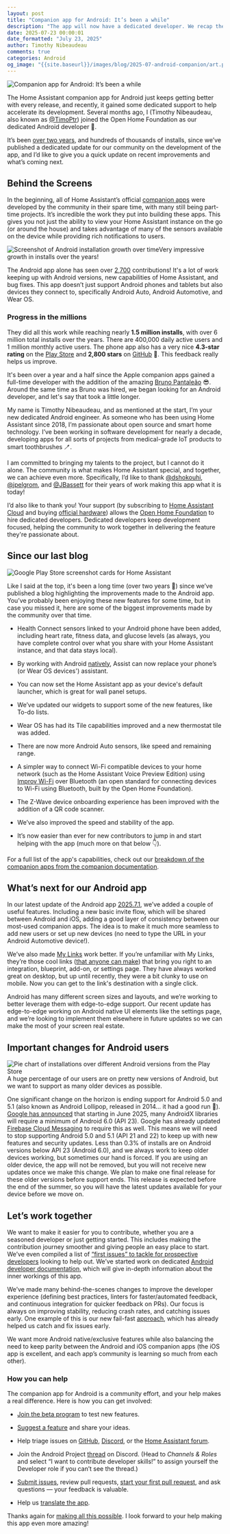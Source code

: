 ```yaml
---
layout: post
title: "Companion app for Android: It’s been a while"
description: "The app will now have a dedicated developer. We recap the two years of development and the future of the app."
date: 2025-07-23 00:00:01
date_formatted: "July 23, 2025"
author: Timothy Nibeaudeau
comments: true
categories: Android
og_image: "{{site.baseurl}}/images/blog/2025-07-android-companion/art.png"
---
```


<img src='/images/blog/2025-07-android-companion/art.png' style='border: 0;box-shadow: none;' alt="Companion app for Android: It’s been a while">

The Home Assistant companion app for Android just keeps getting better with every release, and recently, it gained some dedicated support to help accelerate its development. Several months ago, I (Timothy Nibeaudeau, also known as [@TimoPtr](https://github.com/TimoPtr)) joined the Open Home Foundation as our dedicated Android developer 🎉.

It’s been [over two years](/blog/2023/03/30/android-20233/), and hundreds of thousands of installs, since we’ve published a dedicated update for our community on the development of the app, and I’d like to give you a quick update on recent improvements and what’s coming next.<!--more-->

## Behind the Screens

In the beginning, all of Home Assistant’s official [companion apps](https://companion.home-assistant.io/) were developed by the community in their spare time, with many still being part-time projects. It’s incredible the work they put into building these apps. This gives you not just the ability to view your Home Assistant instance on the go (or around the house) and takes advantage of many of the sensors available on the device while providing rich notifications to users.

<p class="img"><img src='/images/blog/2025-07-android-companion/download-growth.png' alt="Screenshot of Android installation growth over time"/>Very impressive growth in installs over the years!</p>

The Android app alone has seen over [2,700](https://github.com/home-assistant/android) contributions! It's a lot of work keeping up with Android versions, new capabilities of Home Assistant, and bug fixes. This app doesn’t just support Android phones and tablets but also devices they connect to, specifically Android Auto, Android Automotive, and Wear OS.

### Progress in the millions

They did all this work while reaching nearly **1.5 million installs**, with over 6 million total installs over the years. There are 400,000 daily active users and 1 million monthly active users. The phone app also has a very nice **4.3-star rating** on the [Play Store](https://play.google.com/store/apps/details?id=io.homeassistant.companion.android) and **2,800 stars** on [GitHub](https://github.com/home-assistant/android) 🤩. This feedback really helps us improve.

It's been over a year and a half since the Apple companion apps gained a full-time developer with the addition of the amazing [Bruno Pantaleão](/blog/2023/12/27/companion-app-for-ios-202312-lets-go/) 😎. Around the same time as Bruno was hired, we began looking for an Android developer, and let's say that took a little longer.

My name is Timothy Nibeaudeau, and as mentioned at the start, I’m your new dedicated Android engineer. As someone who has been using Home Assistant since 2018, I’m passionate about open source and smart home technology. I’ve been working in software development for nearly a decade, developing apps for all sorts of projects from medical-grade IoT products to smart toothbrushes 🪥.

I am committed to bringing my talents to the project, but I cannot do it alone. The community is what makes Home Assistant special, and together, we can achieve even more. Specifically, I’d like to thank [@dshokouhi](https://github.com/dshokouhi), [@jpelgrom](https://github.com/jpelgrom), and [@JBassett](https://github.com/JBassett) for their years of work making this app what it is today!

I’d also like to thank you! Your support (by subscribing to [Home Assistant Cloud](/cloud/) and buying [official hardware](https://www.nabucasa.com/#:~:text=the%20first%20boot.-,Official%20Home%20Assistant%20hardware,-Get%20the%20best)) allows the [Open Home Foundation](https://www.openhomefoundation.org/) to hire dedicated developers. Dedicated developers keep development focused, helping the community to work together in delivering the feature they're passionate about.

## Since our last blog

<img src='/images/blog/2025-07-android-companion/playstore-cards.jpg' class="no-shadow" alt="Google Play Store screenshot cards for Home Assistant"/>

Like I said at the top, it's been a long time (over two years 🫢) since we’ve published a blog highlighting the improvements made to the Android app. You’ve probably been enjoying these new features for some time, but in case you missed it, here are some of the biggest improvements made by the community over that time.

- Health Connect sensors linked to your Android phone have been added, including heart rate, fitness data, and glucose levels (as always, you have complete control over what you share with your Home Assistant instance, and that data stays local).

- By working with Android [natively](/blog/2023/07/20/year-of-the-voice-chapter-3/#native-assist-on-android), Assist can now replace your phone’s (or Wear OS devices') assistant.

- You can now set the Home Assistant app as your device's default launcher, which is great for wall panel setups.

- We’ve updated our widgets to support some of the new features, like To-do lists.

- Wear OS has had its Tile capabilities improved and a new thermostat tile was added.

- There are now more Android Auto sensors, like speed and remaining range.

- A simpler way to connect Wi-Fi compatible devices to your home network (such as the Home Assistant Voice Preview Edition) using [Improv Wi-Fi](https://www.improv-wifi.com/) over Bluetooth (an open standard for connecting devices to Wi-Fi using Bluetooth, built by the Open Home Foundation).

- The Z-Wave device onboarding experience has been improved with the addition of a QR code scanner.

- We’ve also improved the speed and stability of the app.

- It’s now easier than ever for new contributors to jump in and start helping with the app (much more on that below 👇).

For a full list of the app's capabilities, check out our [breakdown of the companion apps from the companion documentation](https://companion.home-assistant.io/docs/core/).

## What’s next for our Android app

In our latest update of the Android app [2025.7.1](https://github.com/home-assistant/android/releases/tag/2025.7.1), we’ve added a couple of useful features. Including a new basic invite flow, which will be shared between Android and iOS, adding a good layer of consistency between our most-used companion apps. The idea is to make it much more seamless to add new users or set up new devices (no need to type the URL in your Android Automotive device!).

We’ve also made [My Links](https://my.home-assistant.io/) work better. If you’re unfamiliar with My Links, they’re those cool links ([that anyone can make](https://my.home-assistant.io/create-link/)) that bring you right to an integration, blueprint, add-on, or settings page. They have always worked great on desktop, but up until recently, they were a bit clunky to use on mobile. Now you can get to the link's destination with a single click.

Android has many different screen sizes and layouts, and we’re working to better leverage them with edge-to-edge support. Our recent update has edge-to-edge working on Android native UI elements like the settings page, and we’re looking to implement them elsewhere in future updates so we can make the most of your screen real estate.

## Important changes for Android users

<p class="img"><img src='/images/blog/2025-07-android-companion/android-distribution.png' alt="Pie chart of installations over different Android versions from the Play Store"/>A huge percentage of our users are on pretty new versions of Android, but we want to support as many older devices as possible.</p>

One significant change on the horizon is ending support for Android 5.0 and 5.1 (also known as Android Lollipop, released in 2014… it had a good run 🫡). [Google has announced](https://developer.android.com/jetpack/androidx/versions/all-channel#:~:text=Note%3A%20Starting%20in%20June%202025%2C%20new%20releases%20of%20many%20AndroidX%20libraries%20previously%20targeting%20minSdk%2021%20will%20be%20updated%20to%20require%20minSdk%2023.%20Some%20libraries%20won%27t%20be%20re%2Dreleased%20and%20will%20therefore%20continue%20to%20support%20minSdk%2021.) that starting in June 2025, many AndroidX libraries will require a minimum of Android 6.0 (API 23). Google has already updated [Firebase Cloud Messaging](https://firebase.google.com/support/release-notes/android#messaging_v25-0-0) to require this as well. This means we will need to stop supporting Android 5.0 and 5.1 (API 21 and 22) to keep up with new features and security updates. Less than 0.3% of installs are on Android versions below API 23 (Android 6.0), and we always work to keep older devices working, but sometimes our hand is forced. If you are using an older device, the app will not be removed, but you will not receive new updates once we make this change. We plan to make one final release for these older versions before support ends. This release is expected before the end of the summer, so you will have the latest updates available for your device before we move on.

## Let’s work together

We want to make it easier for you to contribute, whether you are a seasoned developer or just getting started. This includes making the contribution journey smoother and giving people an easy place to start. We’ve even compiled a list of [“first issues” to tackle for prospective developers](https://github.com/home-assistant/android/contribute) looking to help out. We’ve started work on dedicated [Android developer documentation](https://developers.home-assistant.io/docs/android), which will give in-depth information about the inner workings of this app.

We’ve made many behind-the-scenes changes to improve the developer experience (defining best practices, linters for faster/automated feedback, and continuous integration for quicker feedback on PRs). Our focus is always on improving stability, reducing crash rates, and catching issues early. One example of this is our new fail-fast [approach](https://developers.home-assistant.io/docs/android/best_practices/?_highlight=failfa#fail-fast), which has already helped us catch and fix issues early.

We want more Android native/exclusive features while also balancing the need to keep parity between the Android and iOS companion apps (the iOS app is excellent, and each app’s community is learning so much from each other).

### How you can help

The companion app for Android is a community effort, and your help makes a real difference. Here is how you can get involved:

- [Join the beta program](https://play.google.com/apps/testing/io.homeassistant.companion.android) to test new features.

- [Suggest a feature](https://community.home-assistant.io/c/feature-requests/13) and share your ideas.

- Help triage issues on [GitHub](https://github.com/home-assistant/android/issues), [Discord](https://discord.com/channels/330944238910963714/1284965926336335993), or the [Home Assistant forum](https://community.home-assistant.io/tag/android).

- Join the Android Project [thread](https://discord.com/channels/330944238910963714/1346948551892009101) on Discord. (Head to _Channels & Roles_ and select “I want to contribute developer skills!” to assign yourself the Developer role if you can’t see the thread.)

- [Submit issues](https://github.com/home-assistant/android/issues), review pull requests, [start your first pull request](https://github.com/home-assistant/android/issues?q=is%3Aissue+state%3Aopen+label%3A%22good+first+issue%22), and ask questions — your feedback is valuable.

- Help us [translate the app](https://developers.home-assistant.io/docs/translations).

Thanks again for [making all this possible](/cloud/). I look forward to your help making this app even more amazing!
